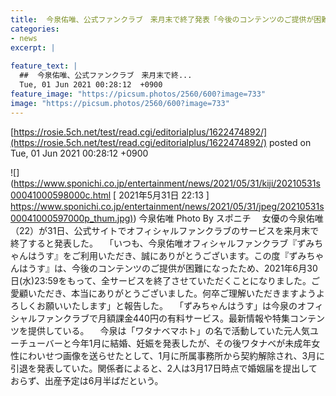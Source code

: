 ```yaml
---
title:  今泉佑唯、公式ファンクラブ　来月末で終了発表「今後のコンテンツのご提供が困難」  
categories:
- news
excerpt: |
  
feature_text: |
  ##  今泉佑唯、公式ファンクラブ　来月末で終...
  Tue, 01 Jun 2021 00:28:12  +0900
feature_image: "https://picsum.photos/2560/600?image=733"
image: "https://picsum.photos/2560/600?image=733"
---
```


[https://rosie.5ch.net/test/read.cgi/editorialplus/1622474892/](https://rosie.5ch.net/test/read.cgi/editorialplus/1622474892/)
posted on Tue, 01 Jun 2021 00:28:12  +0900

<!--more-->

![](https://www.sponichi.co.jp/entertainment/news/2021/05/31/kiji/20210531s00041000598000c.html [ 2021年5月31日 22:13 ] [https://www.sponichi.co.jp/entertainment/news/2021/05/31/jpeg/20210531s00041000597000p_thum.jpg)](https://www.sponichi.co.jp/entertainment/news/2021/05/31/jpeg/20210531s00041000597000p_thum.jpg)) 今泉佑唯 Photo By スポニチ 　女優の今泉佑唯（22）が31日、公式サイトでオフィシャルファンクラブのサービスを来月末で終了すると発表した。 　「いつも、今泉佑唯オフィシャルファンクラブ『ずみちゃんはうす』をご利用いただき、誠にありがとうございます。この度『ずみちゃんはうす』は、今後のコンテンツのご提供が困難になったため、2021年6月30日(水)23:59をもって、全サービスを終了させていただくことになりました。ご愛顧いただき、本当にありがとうございました。何卒ご理解いただきますようよろしくお願いいたします」と報告した。 　「ずみちゃんはうす」は今泉のオフィシャルファンクラブで月額課金440円の有料サービス。最新情報や特集コンテンツを提供している。 　今泉は「ワタナベマホト」の名で活動していた元人気ユーチューバーと今年1月に結婚、妊娠を発表したが、その後ワタナベが未成年女性にわいせつ画像を送らせたとして、1月に所属事務所から契約解除され、3月に引退を発表していた。関係者によると、2人は3月17日時点で婚姻届を提出しておらず、出産予定は6月半ばだという。
